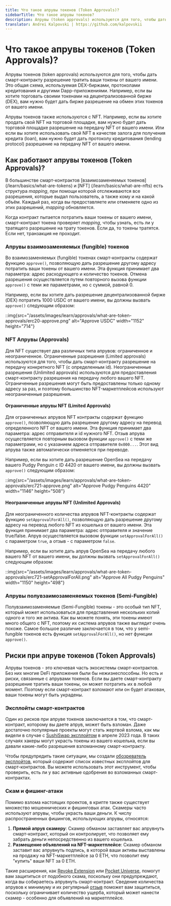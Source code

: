```yaml
---
title: Что такое апрувы токенов (Token Approvals)?
sidebarTitle: Что такое апрувы токенов?
description: Апрувы (token approvals) используются для того, чтобы дать смарт-контракту разрешение тратить ваши токены от вашего имени. Узнайте больше об апрувах (token approvals).
translator: Andrei Kalpovski | https://github.com/kalpovskii
---
```


# Что такое апрувы токенов (Token Approvals)?

Апрувы токенов (token approvals) используются для того, чтобы дать смарт-контракту разрешение тратить ваши токены от вашего имени. Это общая схема, используемая DEX-биржами, протоколами кредитования и другими Dapp-приложениями. Например, если вы хотите торговать своими токенами на децентрализованной бирже (DEX), вам нужно будет дать бирже разрешение на обмен этих токенов от вашего имени.

Апрувы токенов также используются с NFT. Например, если вы хотите продать свой NFT на торговой площадке, вам нужно будет дать торговой площадке разрешение на передачу NFT от вашего имени. Или если вы хотите использовать свой NFT в качестве залога для получения кредита (loan), вам нужно будет дать протоколу кредитования (lending protocol) разрешение на передачу NFT от вашего имени.

## Как работают апрувы токенов (Token Approvals)?

В большинстве смарт-контрактов [взаимозаменяемых токенов] (/learn/basics/what-are-tokens) и [NFT] (/learn/basics/what-are-nfts) есть структура _mapping_, при помощи которой отслеживаются все разрешения, которые выдал пользователь, а также кому и на какой объём. Каждый раз, когда вы предоставляете или отменяете одно из этих разрешений, _mapping_ обновляется.

Когда контракт пытается потратить ваши токены от вашего имени, смарт-контракт токена проверяет _mapping_, чтобы узнать, есть ли у тратящего разрешение на трату токенов. Если да, то токены тратятся. Если нет, транзакция не проходит.

### Апрувы взаимозаменяемых (fungible) токенов

Во взаимозаменяемых (fungible) токенах смарт-контракты содержат функцию `approve()`, позволяющую дать разрешение другому адресу потратить ваши токены от вашего имени. Эта функция принимает два параметра: адрес расходующего и количество токенов. Отмена разрешения осуществляется путем повторного вызова функции `approve()` с теми же параметрами, но с суммой, равной 0.

Например, если вы хотите дать разрешение децентрализованной бирже (DEX) потратить 1000 USDC от вашего имени, вы должны вызвать `approve()` следующим образом:

::img{src="/assets/images/learn/approvals/what-are-token-approvals/erc20-approve.png" alt="Approve USDC" width="1152" height="714"}

### NFT Апрувы (Approvals)

Для NFT существует два различных типа апрувов: ограниченное и неограниченное. Ограниченные разрешения (Limited approvals) используются для того, чтобы дать смарт-контракту разрешение на передачу конкретного NFT (с определенным id). Неограниченные разрешения (Unlimited approvals) используются для предоставления смарт-контракту разрешения на передачу любого вашего NFT. Ограниченные разрешения могут быть предоставлены только одному адресу за раз, и поэтому большинство NFT-маркетплейсов используют неограниченные разрешения.

#### Ограниченные апрувы NFT (Limited Approvals)

Для ограниченных апрувов NFT контракты содержат функцию `approve()`, позволяющую дать разрешение другому адресу на перевод определенного NFT от вашего имени. Эта функция принимает два параметра: адрес отправителя и id нужного NFT. Отзыв апрува осуществляется повторным вызовом функции `approve()` с теми же параметрами, но с указанием адреса отправителя `0x000...`. Этот вид апрува также автоматически отменяется при переводе.

Например, если вы хотите дать разрешение OpenSea на передачу вашего Pudgy Penguin с ID 4420 от вашего имени, вы должны вызвать `approve()` следующим образом:

::img{src="/assets/images/learn/approvals/what-are-token-approvals/erc721-approve.png" alt="Approve Pudgy Penguins 4420" width="1146" height="508"}

#### Неограниченные апрувы NFT (Unlimited Approvals)

Для неограниченного количества апрувов NFT-контракты содержат функцию `setApprovalForAll()`, позволяющую дать разрешение другому адресу на перевод любого NFT из кошелька от вашего имени. Эта функция принимает два параметра: адрес отправителя и значение true/false. Апрув осуществляется вызовом функции `setApprovalForAll()` с параметром `true`, а отзыв - с параметром `false`.

Например, если вы хотите дать апрув OpenSea на передачу любого вашего NFT от вашего имени, вы должны вызвать `setApprovalForAll()` следующим образом:

::img{src="/assets/images/learn/approvals/what-are-token-approvals/erc721-setApprovalForAll.png" alt="Approve All Pudgy Penguins" width="1150" height="498"}

### Апрувы полувзаимозаменяемых токенов (Semi-Fungible)

Полувзаимозаменяемые (Semi-Fungible) токены - это особый тип NFT, который может использоваться для представления нескольких копий одного и того же актива. Как вы можете понять, эти токены имеют много общего с NFT, поэтому их система апрувов также выглядит очень похоже. Самое большое различие заключается в том, что у semi-fungible токенов есть функция `setApprovalForAll()`, но нет функции `approve()`.

## Риски при апруве токенов (Token Approvals)

Апрувы токенов - это ключевая часть экосистемы смарт-контрактов. Без них многие DeFi приложения были бы нежизнеспособны. Но есть и риски, связанные с апрувами токенов. Если вы даете смарт-контракту разрешение тратить ваши токены, он может потратить их в любой момент. Поэтому если смарт-контракт взломают или он будет атакован, ваши токены могут быть украдены.

### Эксплойты смарт-контрактов

Один из рисков при апруве токенов заключается в том, что смарт-контракт, которому вы даете апрув, может быть взломан. Даже достаточно популярные проекты могут стать жертвой взлома, как мы видели в случае с [SushiSwap эксплойтом](/exploits/sushiswap) в апреле 2023 года. В таких случаях хакеры могут украсть токены из вашего кошелька, если вы давали какие-либо разрешения взломанному смарт-контракту.

Чтобы предупредить такие ситуации, мы создали [обозреватель эксплойтов](/exploits), который содержит список известных эксплойтов для смарт-контрактов. Вы можете использовать этот инструмент, чтобы проверить, есть ли у вас активные одобрения во взломанных смарт-контрактах.

### Скам и фишинг-атаки

Помимо взлома настоящих проектов, в крипте также существует множество мошеннических и фишинговых атак. Скамеры часто используют апрувы, чтобы украсть ваши деньги. К числу распространенных фишингов, использующих апрувы, относятся:

1. **Прямой апрув скамеру**: Скамер обманом заставляет вас апрувнуть смарт-контракт, который он контролирует, что позволяет ему забрать деньги непосредственно из вашего кошелька.
2. **Размещение объявлений на NFT-маркетплейсе**: Скамер обманом заставит вас апрувнуть подпись, в которой ваши активы выставлены на продажу на NFT-маркетплейсе за 0 ETH, что позволит ему "купить" ваши NFT за 0 ETH.

Такие расширения, как [Revoke Extension](/extension) или [Pocket Universe](https://www.pocketuniverse.app/), помогут вам защититься от подобного скама, поскольку они предупреждают, когда вы собираетесь апрувнуть смарт-контракт. Сведение количества апрувов к минимуму и их регулярный [отзыв](/learn/approvals/how-to-revoke-token-approvals) поможет вам защититься, поскольку ограничивает количество ущерба, который может нанести скамер - особенно для объявлений на маркетплейсе.
